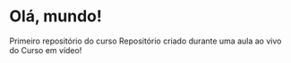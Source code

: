 # Olá, mundo!
 Primeiro repositório do curso
 Repositório criado durante uma aula ao vivo do Curso em vídeo!